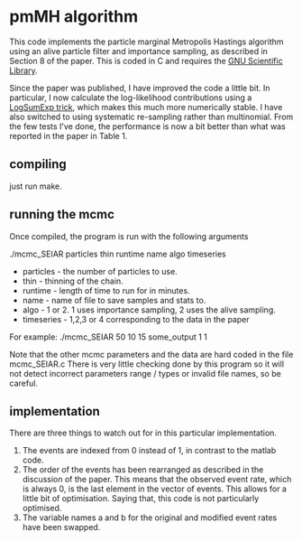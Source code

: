 # pmMH algorithm

This code implements the particle marginal Metropolis Hastings algorithm using an alive particle filter and importance sampling, as described in Section 8 of the paper. This is coded in C and requires the [GNU Scientific Library](https://www.gnu.org/software/gsl/).

Since the paper was published, I have improved the code a little bit. In particular, I now calculate the log-likelihood contributions using a [LogSumExp trick](https://en.wikipedia.org/wiki/LogSumExp), which makes this much more numerically stable. I have also switched to using systematic re-sampling rather than multinomial. From the few tests I've done, the performance is now a bit better than what was reported in the paper in Table 1. 

## compiling

just run make.

## running the mcmc

Once compiled, the program is run with the following arguments

./mcmc_SEIAR particles thin runtime name algo timeseries

- particles - the number of particles to use.
- thin - thinning of the chain.
- runtime - length of time to run for in minutes.
- name - name of file to save samples and stats to.
- algo - 1 or 2. 1 uses importance sampling, 2 uses the alive sampling. 
- timeseries - 1,2,3 or 4 corresponding to the data in the paper

For example: ./mcmc_SEIAR 50 10 15 some_output 1 1

Note that the other mcmc parameters and the data are hard coded in the file mcmc_SEIAR.c
There is very little checking done by this program so it will not detect incorrect parameters range / types or invalid file names, so be careful.

## implementation

There are three things to watch out for in this particular implementation. 
1. The events are indexed from 0 instead of 1, in contrast to the matlab code.
2. The order of the events has been rearranged as described in the discussion of the paper. This means that the observed event rate, which is always 0, is the last element in the vector of events. This allows for a little bit of optimisation. Saying that, this code is not particularly optimised. 
3. The variable names a and b for the original and modified event rates have been swapped. 